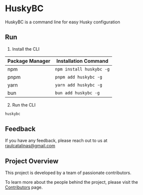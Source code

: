 # HuskyBC

HuskyBC is a command line for easy Husky configuration

## Run

1. Install the CLI

| Package Manager | Installation Command |
| --- | --- |
| npm | `npm install huskybc -g` |
| pnpm | `pnpm add huskybc -g` |
| yarn | `yarn add huskybc -g` |
| bun | `bun add huskybc -g` |

2. Run the CLI

```bash
huskybc
```

## Feedback

If you have any feedback, please reach out to us at <raulcatalinas@gmail.com>

## Project Overview

This project is developed by a team of passionate contributors.

To learn more about the people behind the project, please visit the [Contributors](AUTHORS.md) page.
